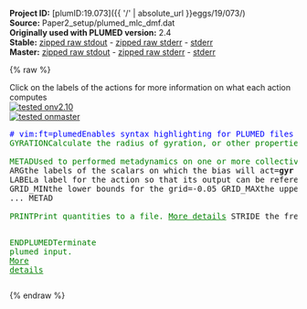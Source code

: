 **Project ID:** [plumID:19.073]({{ '/' | absolute_url }}eggs/19/073/)  
**Source:** Paper2_setup/plumed_mlc_dmf.dat  
**Originally used with PLUMED version:** 2.4  
**Stable:** [zipped raw stdout](plumed_mlc_dmf.dat.plumed.stdout.txt.zip) - [zipped raw stderr](plumed_mlc_dmf.dat.plumed.stderr.txt.zip) - [stderr](plumed_mlc_dmf.dat.plumed.stderr)  
**Master:** [zipped raw stdout](plumed_mlc_dmf.dat.plumed_master.stdout.txt.zip) - [zipped raw stderr](plumed_mlc_dmf.dat.plumed_master.stderr.txt.zip) - [stderr](plumed_mlc_dmf.dat.plumed_master.stderr)  

{% raw %}
<div class="plumedpreheader">
<div class="headerInfo" id="value_details_data/Paper2_setup/plumed_mlc_dmf.dat"> Click on the labels of the actions for more information on what each action computes </div>
<div class="containerBadge">
<div class="headerBadge"><a href="plumed_mlc_dmf.dat.plumed.stderr"><img src="https://img.shields.io/badge/v2.10-passing-green.svg" alt="tested onv2.10" /></a></div>
<div class="headerBadge"><a href="plumed_mlc_dmf.dat.plumed_master.stderr"><img src="https://img.shields.io/badge/master-passing-green.svg" alt="tested onmaster" /></a></div>
</div>
</div>
<pre class="plumedlisting">
<span class="plumedtooltip" style="color:blue"># vim:ft=plumed<span class="right">Enables syntax highlighting for PLUMED files in vim. See <a href="https://www.plumed.org/doc-master/user-doc/html/vim">here for more details. </a><i></i></span></span>
<span class="plumedtooltip" style="color:green">GYRATION<span class="right">Calculate the radius of gyration, or other properties related to it. <a href="https://www.plumed.org/doc-master/user-doc/html/GYRATION" style="color:green">More details</a><i></i></span></span> <span class="plumedtooltip">LABEL<span class="right">a label for the action so that its output can be referenced in the input to other actions<i></i></span></span>=<b name="data/Paper2_setup/plumed_mlc_dmf.datgyr" onclick='showPath("data/Paper2_setup/plumed_mlc_dmf.dat","data/Paper2_setup/plumed_mlc_dmf.datgyr","data/Paper2_setup/plumed_mlc_dmf.datgyr","brown")'>gyr</b> <span class="plumedtooltip">ATOMS<span class="right">the group of atoms that you are calculating the Gyration Tensor for<i></i></span></span>=1-60 <span class="plumedtooltip">MASS_WEIGHTED<span class="right"> set the masses of all the atoms equal to one<i></i></span></span>
<br/><span style="display:none;" id="data/Paper2_setup/plumed_mlc_dmf.datgyr">The GYRATION action with label <b>gyr</b> calculates the following quantities:<table  align="center" frame="void" width="95%" cellpadding="5%"><tr><td width="5%"><b> Quantity </b>  </td><td><b> Description </b> </td></tr><tr><td width="5%">gyr.value</td><td>the radius that was computed from the weights</td></tr></table></span><span class="plumedtooltip" style="color:green">METAD<span class="right">Used to performed metadynamics on one or more collective variables. <a href="https://www.plumed.org/doc-master/user-doc/html/METAD" style="color:green">More details</a><i></i></span></span> ...
<span class="plumedtooltip">ARG<span class="right">the labels of the scalars on which the bias will act<i></i></span></span>=<b name="data/Paper2_setup/plumed_mlc_dmf.datgyr">gyr</b> <span class="plumedtooltip">SIGMA<span class="right">the widths of the Gaussian hills<i></i></span></span>=0.01 <span class="plumedtooltip">HEIGHT<span class="right">the heights of the Gaussian hills<i></i></span></span>=2.5 <span class="plumedtooltip">PACE<span class="right">the frequency for hill addition<i></i></span></span>=500
<span class="plumedtooltip">LABEL<span class="right">a label for the action so that its output can be referenced in the input to other actions<i></i></span></span>=<b name="data/Paper2_setup/plumed_mlc_dmf.datmetad" onclick='showPath("data/Paper2_setup/plumed_mlc_dmf.dat","data/Paper2_setup/plumed_mlc_dmf.datmetad","data/Paper2_setup/plumed_mlc_dmf.datmetad","brown")'>metad</b> <span class="plumedtooltip">TEMP<span class="right">the system temperature - this is only needed if you are doing well-tempered metadynamics<i></i></span></span>=298 <span class="plumedtooltip">BIASFACTOR<span class="right">use well tempered metadynamics and use this bias factor<i></i></span></span>=10 <span class="plumedtooltip">FILE<span class="right"> a file in which the list of added hills is stored<i></i></span></span>=hills_mlc_dmf
<span class="plumedtooltip">GRID_MIN<span class="right">the lower bounds for the grid<i></i></span></span>=-0.05 <span class="plumedtooltip">GRID_MAX<span class="right">the upper bounds for the grid<i></i></span></span>=1.0 <span class="plumedtooltip">GRID_SPACING<span class="right">the approximate grid spacing (to be used as an alternative or together with GRID_BIN)<i></i></span></span>=0.002 <span class="plumedtooltip">GRID_SPARSE<span class="right"> use a sparse grid to store hills<i></i></span></span>
... METAD
<br/><span style="display:none;" id="data/Paper2_setup/plumed_mlc_dmf.datmetad">The METAD action with label <b>metad</b> calculates the following quantities:<table  align="center" frame="void" width="95%" cellpadding="5%"><tr><td width="5%"><b> Quantity </b>  </td><td><b> Description </b> </td></tr><tr><td width="5%">metad.bias</td><td>the instantaneous value of the bias potential</td></tr></table></span><span class="plumedtooltip" style="color:green">PRINT<span class="right">Print quantities to a file. <a href="https://www.plumed.org/doc-master/user-doc/html/PRINT" style="color:green">More details</a><i></i></span></span> <span class="plumedtooltip">STRIDE<span class="right"> the frequency with which the quantities of interest should be output<i></i></span></span>=100 <span class="plumedtooltip">ARG<span class="right">the labels of the values that you would like to print to the file<i></i></span></span>=<b name="data/Paper2_setup/plumed_mlc_dmf.datgyr">gyr</b>,<b name="data/Paper2_setup/plumed_mlc_dmf.datmetad">metad.bias</b> <span class="plumedtooltip">FILE<span class="right">the name of the file on which to output these quantities<i></i></span></span>=colvar_mlc_dmf.dat

<span style="display:none;" id="data/Paper2_setup/plumed_mlc_dmf.dat">The PRINT action with label <b></b> calculates something</span><span class="plumedtooltip" style="color:green">ENDPLUMED<span class="right">Terminate plumed input. <a href="https://www.plumed.org/doc-master/user-doc/html/ENDPLUMED" style="color:green">More details</a><i></i></span></span><span style="color:blue" class="comment">
</span></pre>
{% endraw %}
